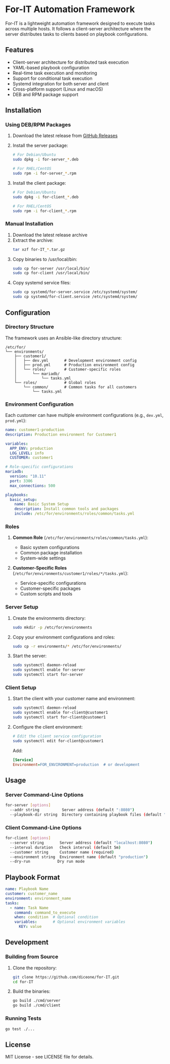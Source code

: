 # For-IT Automation Framework

For-IT is a lightweight automation framework designed to execute tasks across multiple hosts. It follows a client-server architecture where the server distributes tasks to clients based on playbook configurations.

## Features

- Client-server architecture for distributed task execution
- YAML-based playbook configuration
- Real-time task execution and monitoring
- Support for conditional task execution
- Systemd integration for both server and client
- Cross-platform support (Linux and macOS)
- DEB and RPM package support

## Installation

### Using DEB/RPM Packages

1. Download the latest release from [GitHub Releases](https://github.com/diceone/for-IT/releases)

2. Install the server package:
   ```bash
   # For Debian/Ubuntu
   sudo dpkg -i for-server_*.deb
   
   # For RHEL/CentOS
   sudo rpm -i for-server_*.rpm
   ```

3. Install the client package:
   ```bash
   # For Debian/Ubuntu
   sudo dpkg -i for-client_*.deb
   
   # For RHEL/CentOS
   sudo rpm -i for-client_*.rpm
   ```

### Manual Installation

1. Download the latest release archive
2. Extract the archive:
   ```bash
   tar xzf for-IT_*.tar.gz
   ```
3. Copy binaries to /usr/local/bin:
   ```bash
   sudo cp for-server /usr/local/bin/
   sudo cp for-client /usr/local/bin/
   ```
4. Copy systemd service files:
   ```bash
   sudo cp systemd/for-server.service /etc/systemd/system/
   sudo cp systemd/for-client.service /etc/systemd/system/
   ```

## Configuration

### Directory Structure

The framework uses an Ansible-like directory structure:
```
/etc/for/
└── environments/
    ├── customer1/
    │   ├── dev.yml       # Development environment config
    │   ├── prod.yml      # Production environment config
    │   └── roles/        # Customer-specific roles
    │       └── mariadb/
    │           └── tasks.yml
    └── roles/            # Global roles
        └── common/       # Common tasks for all customers
            └── tasks.yml
```

### Environment Configuration

Each customer can have multiple environment configurations (e.g., `dev.yml`, `prod.yml`):
```yaml
name: customer1-production
description: Production environment for Customer1

variables:
  APP_ENV: production
  LOG_LEVEL: info
  CUSTOMER: customer1

# Role-specific configurations
mariadb:
  version: "10.11"
  port: 3306
  max_connections: 500

playbooks:
  basic_setup:
    name: Basic System Setup
    description: Install common tools and packages
    include: /etc/for/environments/roles/common/tasks.yml
```

### Roles

1. **Common Role** (`/etc/for/environments/roles/common/tasks.yml`):
   - Basic system configurations
   - Common package installation
   - System-wide settings

2. **Customer-Specific Roles** (`/etc/for/environments/customer1/roles/*/tasks.yml`):
   - Service-specific configurations
   - Customer-specific packages
   - Custom scripts and tools

### Server Setup

1. Create the environments directory:
   ```bash
   sudo mkdir -p /etc/for/environments
   ```

2. Copy your environment configurations and roles:
   ```bash
   sudo cp -r environments/* /etc/for/environments/
   ```

3. Start the server:
   ```bash
   sudo systemctl daemon-reload
   sudo systemctl enable for-server
   sudo systemctl start for-server
   ```

### Client Setup

1. Start the client with your customer name and environment:
   ```bash
   sudo systemctl daemon-reload
   sudo systemctl enable for-client@customer1
   sudo systemctl start for-client@customer1
   ```

2. Configure the client environment:
   ```bash
   # Edit the client service configuration
   sudo systemctl edit for-client@customer1
   ```
   Add:
   ```ini
   [Service]
   Environment=FOR_ENVIRONMENT=production  # or development
   ```

## Usage

### Server Command-Line Options

```bash
for-server [options]
  --addr string          Server address (default ":8080")
  --playbook-dir string  Directory containing playbook files (default "playbooks")
```

### Client Command-Line Options

```bash
for-client [options]
  --server string       Server address (default "localhost:8080")
  --interval duration   Check interval (default 5m)
  --customer string     Customer name (required)
  --environment string  Environment name (default "production")
  --dry-run            Dry run mode
```

## Playbook Format

```yaml
name: Playbook Name
customer: customer_name
environment: environment_name
tasks:
  - name: Task Name
    command: command_to_execute
    when: condition  # Optional condition
    variables:       # Optional environment variables
      KEY: value
```

## Development

### Building from Source

1. Clone the repository:
   ```bash
   git clone https://github.com/diceone/for-IT.git
   cd for-IT
   ```

2. Build the binaries:
   ```bash
   go build ./cmd/server
   go build ./cmd/client
   ```

### Running Tests

```bash
go test ./...
```

## License

MIT License - see LICENSE file for details.
